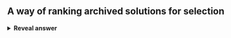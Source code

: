 ## A way of ranking archived solutions for selection
<details>
<summary><b>Reveal answer</b></summary>
select your leader with the lowest (best) average rank<br><br><img src="../../../../../media/paste-dc8ca9b5e5ba13d08172f5af68bc8e7fdc7b18e8.jpg">
</details>
